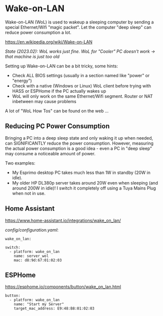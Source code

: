 # Wake-on-LAN

Wake-on-LAN (WoL) is used to wakeup a sleeping computer by sending a special Ethernet/Wifi "magic packet". Let the computer "deep sleep" can reduce power consumption a lot.

https://en.wikipedia.org/wiki/Wake-on-LAN

*State (2023.02): WoL works just fine. WoL for "Cooler" PC doesn't work -> that machine is just too old*

Setting up Wake-on-LAN can be a bit tricky, some hints:

* Check ALL BIOS settings (usually in a section named like "power" or "energy")
* Check with a native (Windows or Linux) WoL client before trying with HASS or ESPHome if the PC actually wakes up
* WoL will only work on the same Ethernet/Wifi segment. Router or NAT inbetween may cause problems

A lot of "WoL How Tos" can be found on the web ...

## Reducing PC Power Consumption

Bringing a PC into a deep sleep state and only waking it up when needed, can SIGNIFICANTLY reduce the power consumption. However, measuring the actual power consumption is a good idea - even a PC in "deep sleep" may consume a noticeable amount of power.

Two examples:
* My Esprimo desktop PC takes much less than 1W in standby (20W in idle).
* My older HP DL380p server takes around 20W even when sleeping (and around 200W in idle)! I switch it completely off using a Tuya Mains Plug when not in use. 

## Home Assistant

https://www.home-assistant.io/integrations/wake_on_lan/

*config/configuration.yaml*:

```
wake_on_lan:

switch:
  - platform: wake_on_lan
    name: server_wol
    mac: d8:9d:67:01:02:03
```

## ESPHome
https://esphome.io/components/button/wake_on_lan.html

```
button:
  - platform: wake_on_lan
    name: "Start my Server"
    target_mac_address: E9:48:B8:01:02:03
```
